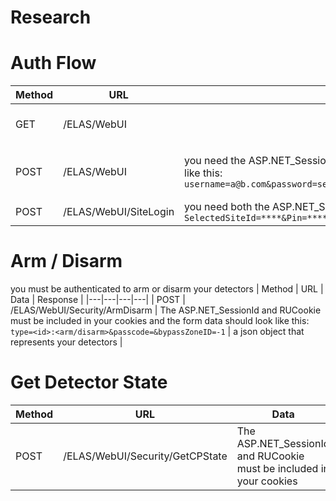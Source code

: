 # Research
# Auth Flow

| Method  | URL  | Data  | Response |
|---|---|---|---|
|  GET | /ELAS/WebUI  |   | You get the ASP.NET_SessionId cookie  |
| POST  | /ELAS/WebUI  | you need the ASP.NET_SessionId in your cookies and a http form body that looks like this: ```username=a@b.com&password=secret&strRedirectToEventUID=&strRedirectToSiteId=```  | a cookie named RUCookie that you need for further authentication |
| POST  |  /ELAS/WebUI/SiteLogin | you need both the ASP.NET_SessionId and RUCookie ```SelectedSiteId=****&Pin=****```  |  Nothing |

# Arm / Disarm
you must be authenticated to arm or disarm your detectors
| Method  | URL  | Data  | Response |
|---|---|---|---|
| POST | /ELAS/WebUI/Security/ArmDisarm  |  The ASP.NET_SessionId and RUCookie must be included in your cookies and the form data should look like this: ```type=<id>:<arm/disarm>&passcode=&bypassZoneID=-1``` | a json object that represents your detectors  |

# Get Detector State
| Method  | URL  | Data  | Response |
|---|---|---|---|
| POST | /ELAS/WebUI/Security/GetCPState  | The ASP.NET_SessionId and RUCookie must be included in your cookies | a json object that represents your detectors  |